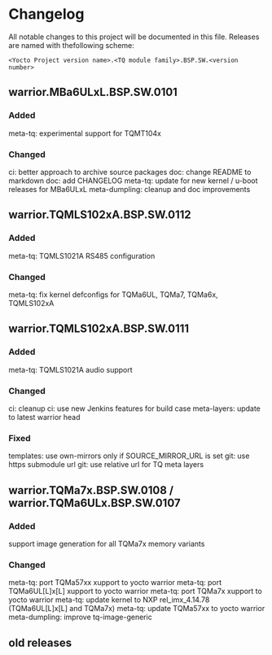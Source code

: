 # Changelog

All notable changes to this project will be documented in this file.
Releases are named with thefollowing scheme:

`<Yocto Project version name>.<TQ module family>.BSP.SW.<version number>`

## warrior.MBa6ULxL.BSP.SW.0101

### Added

meta-tq: experimental support for TQMT104x

### Changed

ci: better approach to archive source packages
doc: change README to markdown
doc: add CHANGELOG
meta-tq: update for new kernel / u-boot releases for MBa6ULxL
meta-dumpling: cleanup and doc improvements

## warrior.TQMLS102xA.BSP.SW.0112

### Added

meta-tq: TQMLS1021A RS485 configuration

### Changed

meta-tq: fix kernel defconfigs for TQMa6UL, TQMa7, TQMa6x, TQMLS102xA

## warrior.TQMLS102xA.BSP.SW.0111

### Added

meta-tq: TQMLS1021A audio support

### Changed

ci: cleanup
ci: use new Jenkins features for build case
meta-layers: update to latest warrior head

### Fixed

templates: use own-mirrors only if SOURCE_MIRROR_URL is set
git: use https submodule url
git: use relative url for TQ meta layers

## warrior.TQMa7x.BSP.SW.0108 / warrior.TQMa6ULx.BSP.SW.0107

### Added

support image generation for all TQMa7x memory variants

### Changed

meta-tq: port TQMa57xx xupport to yocto warrior
meta-tq: port TQMa6UL\[L\]x\[L\] xupport to yocto warrior
meta-tq: port TQMa7x xupport to yocto warrior
meta-tq: update kernel to NXP rel_imx_4.14.78 (TQMa6UL\[L\]x\[L\] and TQMa7x)
meta-tq: update TQMa57xx to yocto warrior
meta-dumpling: improve tq-image-generic

## old releases

